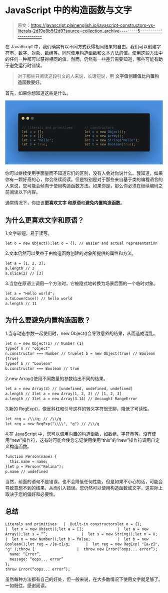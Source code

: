 # JavaScript 中的构造函数与文字

> 原文：<https://javascript.plainenglish.io/javascript-constructors-vs-literals-2d19e8b5f2d9?source=collection_archive---------5----------------------->

在 JavaScript 中，我们确实有以不同方式获得相同结果的自由。我们可以创建字符串、数字、对象、数组等。同时使用构造函数和文本方法的值。使用这些方法中的任何一种都可以获得相同的值。然而，仍然有一些差异需要知道，哪些可能有助于避免运行时错误。

> 对于那些只阅读这段引文的人来说，长话短说，用
> **文字值创建值比内置构造函数要好。**

首先，如果你想知道这些是什么。

![](img/d0c794e740575f48ae6d55c6905a212b.png)

你可以继续使用字面量而不知道它们的区别，没有人会对你说什么。我知道，如果你有一颗好奇的心，你会继续阅读。但是特别是对于那些来自基于类的编程语言的人来说，您可能会倾向于使用构造函数方法。如果你是，那么你必须在继续编码之前阅读以下内容。

通常情况下，你应该**更喜欢文字** **和原语**和**避免内置构造函数**。

## 为什么更喜欢文字和原语？

1.文字较短，易于读写。

```
let o = new Object();let o = {}; // easier and actual representation
```

2.文本仍然可以受益于由构造函数创建的对象所提供的属性和方法。

```
let a = [1, 2, 3];
a.length // 3
a.slice(2) // [3]
```

3.当您在原语上调用一个方法时，它被隐式地转换为场景后面的一个临时对象。

```
let a = "Hello world";
a.toLowerCase() // hello world
a.length // 11
```

## **为什么要避免内置构造函数？**

1.当与动态参数一起使用时，new Object()会导致意外的结果，从而造成混乱。

```
let n = new Object(1) // Number {1}
typeof n // "object"
n.constructor === Number // truelet b = new Object(true) // Boolean {true}
typeof b // "boolean"
b.constructor === Boolean // true
```

2.new Array()使用不同数量的参数给出不同的结果。

```
let a = new Array(3) // [undefined, undefined, undefined]
a.length // 3let a = new Array(1, 2, 3) // [1, 2, 3]
a.length // 3let a = new Array(3.14) // Uncaught RangeError
```

3.新的 RegExp()，像反斜杠和引号这样的转义字符很无聊，降低了可读性。

```
let reg = /\\/g; // /\\/g
let reg = new RegExp("\\\\", "g") // /\\/g
```

4.在 JavaScript 中，您可以调用内置的构造函数，如数组、字符串等。没有使用“new”操作符，这有时可能会使您忘记使用使用“this”的“new”操作符调用自定义构造函数。

```
function Person(name) {
  this.name = name;
}let p = Person("Kelina");
p.name // undefined
```

当然，前面的语句不是错误，也不会降低任何性能，但是如果不小心的话，可能会导致意想不到的结果，从而引入错误。您仍然可以使用构造函数或文字，这实际上取决于您的偏好和必要性。

## **总结**

```
Literals and primitives   |  Built-in constructorslet o = {};               |  let o = new Object();let a = [];               |  let a = new Array();let s = “”;               |  let s = new String();let n = 0;                |  let n = new Number();let b = false;            |  let b = new Boolean();let reg = /[a-z]/g;       |  let reg = new RegExp( "[a-z]", "g" );throw {                   |  throw new Error(“oops... error”);
  name: “Error”, 
  message: “oops... error” 
};
throw Error(“oops... error”);
```

虽然每种方法都有自己的好处，但一般来说，在大多数情况下使用文字就足够了。一如既往，感谢阅读。